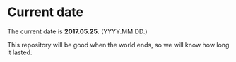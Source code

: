 # Current date

The current date is **2017.05.25.** (YYYY.MM.DD.)

This repository will be good when the world ends, so we will know how long it lasted.